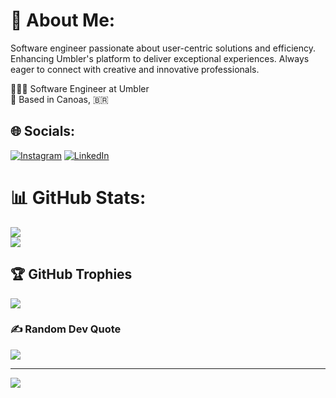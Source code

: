 # 💫 About Me:
Software engineer passionate about user-centric solutions and efficiency. Enhancing Umbler's platform to deliver exceptional experiences. Always eager to connect with creative and innovative professionals.

👨🏻‍💻 Software Engineer at Umbler <br />
📍 Based in Canoas, 🇧🇷

## 🌐 Socials:
[![Instagram](https://img.shields.io/badge/Instagram-%23E4405F.svg?logo=Instagram&logoColor=white)](https://instagram.com/gtxciv) [![LinkedIn](https://img.shields.io/badge/LinkedIn-%230077B5.svg?logo=linkedin&logoColor=white)](https://linkedin.com/in/gustatsch) 

# 📊 GitHub Stats:
![](https://github-readme-streak-stats.herokuapp.com/?user=gustacoding&theme=dark&hide_border=true)<br/>
![](https://github-readme-stats.vercel.app/api/top-langs/?username=gustacoding&theme=dark&hide_border=true&include_all_commits=false&count_private=false&layout=compact)

## 🏆 GitHub Trophies
![](https://github-profile-trophy.vercel.app/?username=gustacoding&theme=radical&no-frame=false&no-bg=false&margin-w=4)

### ✍️ Random Dev Quote
![](https://quotes-github-readme.vercel.app/api?type=horizontal&theme=radical)

---
[![](https://visitcount.itsvg.in/api?id=gustacoding&icon=0&color=1)](https://visitcount.itsvg.in)
